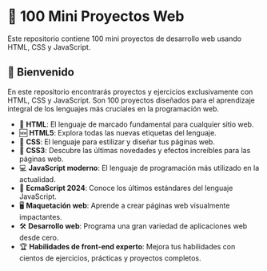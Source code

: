 # 📘 100 Mini Proyectos Web

Este repositorio contiene 100 mini proyectos de desarrollo web usando HTML, CSS y JavaScript.

## 🚀 Bienvenido

En este repositorio encontrarás proyectos y ejercicios exclusivamente con HTML, CSS y JavaScript. Son 100 proyectos diseñados para el aprendizaje integral de los lenguajes más cruciales en la programación web.

- 📝 **HTML**: El lenguaje de marcado fundamental para cualquier sitio web.
- 🆕 **HTML5**: Explora todas las nuevas etiquetas del lenguaje.
- 🎨 **CSS**: El lenguaje para estilizar y diseñar tus páginas web.
- 🌈 **CSS3**: Descubre las últimas novedades y efectos increíbles para las páginas web.
- 💻 **JavaScript moderno**: El lenguaje de programación más utilizado en la actualidad.
- 📜 **EcmaScript 2024**: Conoce los últimos estándares del lenguaje JavaScript.
- 🖥️ **Maquetación web**: Aprende a crear páginas web visualmente impactantes.
- 🛠️ **Desarrollo web**: Programa una gran variedad de aplicaciones web desde cero.
- 🏆 **Habilidades de front-end experto**: Mejora tus habilidades con cientos de ejercicios, prácticas y proyectos completos.
